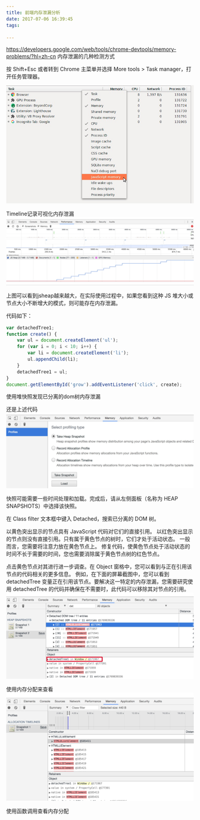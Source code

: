 ```yaml
---
title: 前端内存泄漏分析
date: 2017-07-06 16:39:45
tags:

---
```


https://developers.google.com/web/tools/chrome-devtools/memory-problems/?hl=zh-cn
内存泄漏的几种检测方式
<!--more-->
按 Shift+Esc 或者转到 Chrome 主菜单并选择 More tools > Task manager，打开任务管理器。

![img](/images/test/32.mdHqYNETTT.png)

Timeline记录可视化内存泄漏
![img](/images/test/32.md3bUgYRQd.png)


上图可以看到jsheap越来越大，在实际使用过程中，如果您看到这种 JS 堆大小或节点大小不断增大的模式，则可能存在内存泄漏。

代码如下：

``` js
var detachedTree1;
function create() {
    var ul = document.createElement('ul');
    for (var i = 0; i < 10; i++) {
        var li = document.createElement('li');
        ul.appendChild(li);
    }
    detachedTree1 = ul;
}
document.getElementById('grow').addEventListener('click', create);
```

使用堆快照发现已分离的dom树内存泄漏

还是上述代码
![img](/images/test/32.mdLCZRkQTO.png)

快照可能需要一些时间处理和加载。完成后，请从左侧面板（名称为 HEAP SNAPSHOTS）中选择该快照。

在 Class filter 文本框中键入 Detached，搜索已分离的 DOM 树。

以黄色突出显示的节点具有 JavaScript 代码对它们的直接引用。 以红色突出显示的节点则没有直接引用。只有属于黄色节点的树时，它们才处于活动状态。 一般而言，您需要将注意力放在黄色节点上。 修复代码，使黄色节点处于活动状态的时间不长于需要的时间，您也需要消除属于黄色节点树的红色节点。

点击黄色节点对其进行进一步调查。在 Object 窗格中，您可以看到与正在引用该节点的代码相关的更多信息。 例如，在下面的屏幕截图中，您可以看到 detachedTree 变量正在引用该节点。要解决这一特定的内存泄漏，您需要研究使用 detachedTree 的代码并确保在不需要时，此代码可以移除其对节点的引用。
![img](/images/test/32.mdu5sawPGR.png)

使用内存分配来查看
![img](/images/test/32.mdcHJUtoaZ.png)


使用函数调用查看内存分配